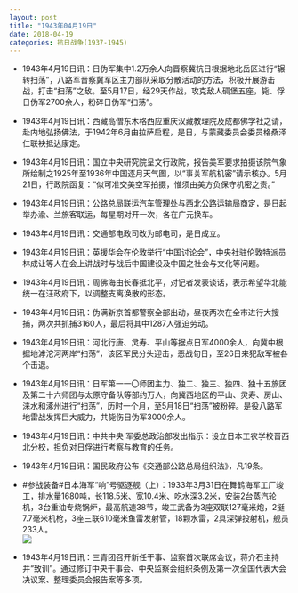 ```yaml
---
layout: post
title: "1943年04月19日"
date: 2018-04-19
categories: 抗日战争(1937-1945)
---
```


<meta name="referrer" content="no-referrer" />

- 1943年4月19日讯：日伪军集中1.2万余人向晋察冀抗日根据地北岳区进行“辗转扫荡”，八路军晋察冀军区主力部队采取分散活动的方法，积极开展游击战，打击“扫荡”之敌。至5月17日，经29天作战，攻克敌人碉堡五座，毙、俘日伪军2700余人，粉碎日伪军“扫荡”。 

- 1943年4月19日讯：西藏高僧东木格西应重庆汉藏教理院及成都佛学社之请，赴内地弘扬佛法，于1942年6月由拉萨启程，是日，与蒙藏委员会委员格桑泽仁联袂抵达康定。 

- 1943年4月19日讯：国立中央研究院呈文行政院，报告美军要求拍摄该院气象所绘制之1925年至1936年中国逐月天气图，以“事关军航机密”请示核办。5月21日，行政院函复：“似可准交美空军拍摄，惟须由美方负保守机密之责。” 

- 1943年4月19日讯：公路总局联运汽车管理处与西北公路运输局商定，是日起举办渝、兰旅客联运，每星期对开一次，各在广元换车。 

- 1943年4月19日讯：交通部电政司改为邮电司，是日成立。 

- 1943年4月19日讯：英援华会在伦敦举行“中国讨论会”，中央社驻伦敦特派员林成让等人在会上讲战时与战后中国建设及中国之社会与文化等问题。 

- 1943年4月19日讯：周佛海由长春抵北平，对记者发表谈话，表示希望华北能统一在汪政府下，以调整支离涣散的形态。 

- 1943年4月19日讯：伪满新京首都警察全部出动，昼夜两次在全市进行大搜捕，两次共抓捕3160人，最后将其中1287人强迫劳动。 

- 1943年4月19日讯：河北行唐、灵寿、平山等据点日军4000余人，向冀中根据地滹沱河两岸“扫荡”，该区军民分头迎击，恶战旬日，至26日来犯敌军被各个击退。 

- 1943年4月19日讯：日军第一一〇师团主力、独二、独三、独四、独十五旅团及第二十六师团与太原守备队等部约万人，向冀西地区的平山、灵寿、房山、涞水和涿州进行“扫荡”，历时一个月，至5月18日“扫荡”被粉碎。是役八路军地雷战发挥巨大威力，共毙伤日伪军3000余人。 

- 1943年4月19日讯：中共中央 军委总政治部发出指示：设立日本工农学校晋西北分校，担负对日俘进行考察与教育的任务。 

- 1943年4月19日讯：国民政府公布《交通部公路总局组织法》，凡19条。 

- #参战装备#日本海军“响”号驱逐舰（上）：1933年3月31日在舞鹤海军工厂竣工，排水量1680吨，长118.5米、宽10.4米、吃水深3.2米，安装2台蒸汽轮机，3台重油专烧锅炉，最高航速38节，竣工武备为3座双联127毫米炮，2挺7.7毫米机枪，3座三联610毫米鱼雷发射管，18颗水雷，2具深弹投射机，舰员233人。 <br/><img src="https://wx2.sinaimg.cn/large/aca367d8ly1fqhqid57eyj20dc0a043i.jpg" />

- 1943年4月19日讯：三青团召开新任干事、监察首次联席会议，蒋介石主持并“致训”。通过修订中央干事会、中央监察会组织条例及第一次全国代表大会决议案、整理委员会报告案等多项。 

